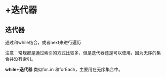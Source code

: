 # +迭代器

## 迭代器

通过和while结合，或者next来进行遍历&#x20;

注意：常规都是通过索引的方式比较多，但是迭代器还是可以使用，因为无序的集合并没有索引。



**while+迭代器** 类似for..in 和forEach，主要用在无序集合中。
